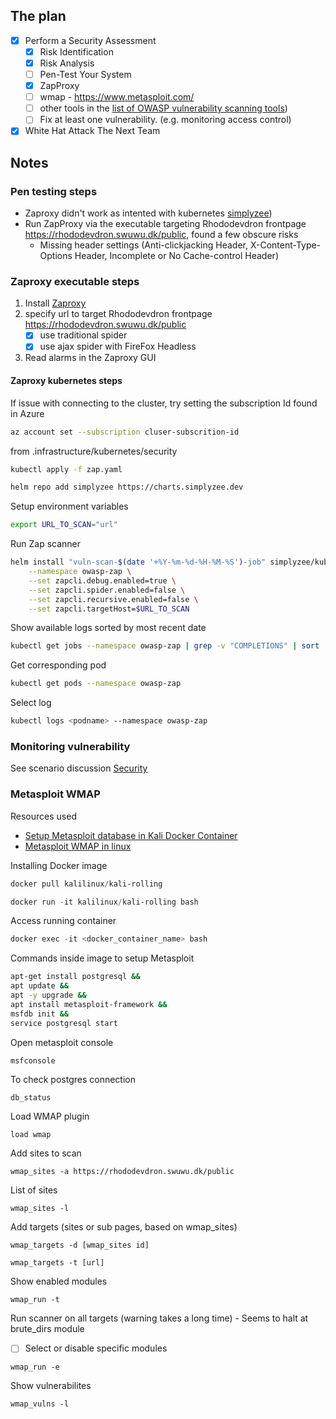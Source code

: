 ## The plan
- [x] Perform a Security Assessment
    - [x] Risk Identification 
    - [x] Risk Analysis
    - [ ] Pen-Test Your System
    - [x] ZapProxy
    - [ ] wmap - https://www.metasploit.com/
    - [ ] other tools in the [list of OWASP vulnerability scanning tools](https://owasp.org/www-community/Vulnerability_Scanning_Tools))
    - [ ] Fix at least one vulnerability. (e.g. monitoring access control)

- [x] White Hat Attack The Next Team

## Notes

### Pen testing steps
- Zaproxy didn't work as intented with kubernetes [simplyzee](https://github.com/simplyzee/kube-owasp-zap))
- Run ZapProxy via the executable targeting Rhododevdron frontpage https://rhododevdron.swuwu.dk/public, found a few obscure risks
    -  Missing header settings (Anti-clickjacking Header, X-Content-Type-Options Header, Incomplete or No Cache-control Header)

### Zaproxy executable steps
1. Install [Zaproxy](https://www.zaproxy.org/download/)
2. specify url to target Rhododevdron frontpage https://rhododevdron.swuwu.dk/public
    - [x] use traditional spider
    - [x] use ajax spider with FireFox Headless
3. Read alarms in the Zaproxy GUI

#### Zaproxy kubernetes steps

If issue with connecting to the cluster, try setting the subscription Id found in Azure

```sh
az account set --subscription cluser-subscrition-id
```

from .infrastructure/kubernetes/security
```sh
kubectl apply -f zap.yaml
```

```sh
helm repo add simplyzee https://charts.simplyzee.dev
```

Setup environment variables

```sh
export URL_TO_SCAN="url"
```


Run Zap scanner
```sh
helm install "vuln-scan-$(date '+%Y-%m-%d-%H-%M-%S')-job" simplyzee/kube-owasp-zap \
    --namespace owasp-zap \
    --set zapcli.debug.enabled=true \
    --set zapcli.spider.enabled=false \
    --set zapcli.recursive.enabled=false \
    --set zapcli.targetHost=$URL_TO_SCAN
```

Show available logs sorted by most recent date

```sh
kubectl get jobs --namespace owasp-zap | grep -v "COMPLETIONS" | sort
```
Get corresponding pod
```sh
kubectl get pods --namespace owasp-zap
```

Select log
```sh
kubectl logs <podname> --namespace owasp-zap
```

### Monitoring vulnerability
See scenario discussion [Security](./session09_Security.md)


### Metasploit WMAP

Resources used
- [Setup Metasploit database in Kali Docker Container](https://gist.github.com/pich4ya/e7be40000c4fe7e487460dbebf1832fb)
- [Metasploit WMAP in linux](https://linuxhint.com/metasploit_vurnerability_scanner_linux/)

Installing Docker image
```ps1
docker pull kalilinux/kali-rolling 
```

```ps1
docker run -it kalilinux/kali-rolling bash
```

Access running container
```ps1
docker exec -it <docker_container_name> bash
```

Commands inside image to setup Metasploit
```sh
apt-get install postgresql &&
apt update && 
apt -y upgrade &&
apt install metasploit-framework &&
msfdb init &&
service postgresql start
```

Open metasploit console
```ps1
msfconsole
```

To check postgres connection
```msfconsole
db_status
```

Load WMAP plugin
```msfconsole
load wmap
```

Add sites to scan
```msfconsole
wmap_sites -a https://rhododevdron.swuwu.dk/public
```

List of sites
```msfconsole
wmap_sites -l
```

Add targets (sites or sub pages, based on wmap_sites) 
```msfconsole
wmap_targets -d [wmap_sites id] 
```

```msfconsole
wmap_targets -t [url]
```

Show enabled modules
```msfconsole
wmap_run -t
```

Run scanner on all targets (warning takes a long time) - Seems to halt at brute_dirs module
- [ ] Select or disable specific modules
```msfconsole
wmap_run -e
```

Show vulnerabilites 
```msfconsole
wmap_vulns -l
```